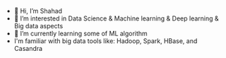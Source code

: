 - 👋 Hi, I’m Shahad 
- 👀 I’m interested in Data Science & Machine learning & Deep learning & Big data aspects 
- 🌱 I’m currently learning some of ML algorithm 
- I'm familiar with big data tools like: Hadoop, Spark, HBase, and Casandra
